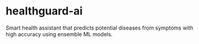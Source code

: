 # healthguard-ai
Smart health assistant that predicts potential diseases from symptoms with high accuracy using ensemble ML models.
